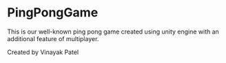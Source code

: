# PingPongGame
This is our well-known ping pong game created using unity engine with an additional feature of multiplayer.

Created by Vinayak Patel
